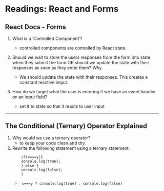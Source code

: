 # Readings: React and Forms

## React Docs - Forms

1. What is a ‘Controlled Component’?
    - controlled components are controlled by React state. 

2. Should we wait to store the users responses from the form into state when they submit the form OR should we update the state with their responses as soon as they enter them? Why.
    - We should update the state with their responses. This creates a constant reactive imput.

3. How do we target what the user is entering if we have an event handler on an input field?
    - set it to state so that it reacts to user input

-----

## The Conditional (Ternary) Operator Explained

1. Why would we use a ternary operator?
    - to keep your code clean and dry.
2. Rewrite the following statement using a ternary statement:
    ```
        if(x===y){
        console.log(true);
        } else {
        console.log(false);
        } 
    ```
    -   ```
         x===y ? console.log(true) : console.log(false)

        ```